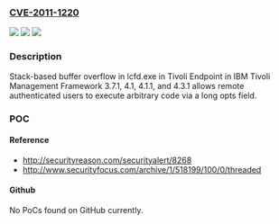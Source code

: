 ### [CVE-2011-1220](https://cve.mitre.org/cgi-bin/cvename.cgi?name=CVE-2011-1220)
![](https://img.shields.io/static/v1?label=Product&message=n%2Fa&color=blue)
![](https://img.shields.io/static/v1?label=Version&message=n%2Fa&color=blue)
![](https://img.shields.io/static/v1?label=Vulnerability&message=n%2Fa&color=brighgreen)

### Description

Stack-based buffer overflow in lcfd.exe in Tivoli Endpoint in IBM Tivoli Management Framework 3.7.1, 4.1, 4.1.1, and 4.3.1 allows remote authenticated users to execute arbitrary code via a long opts field.

### POC

#### Reference
- http://securityreason.com/securityalert/8268
- http://www.securityfocus.com/archive/1/518199/100/0/threaded

#### Github
No PoCs found on GitHub currently.

